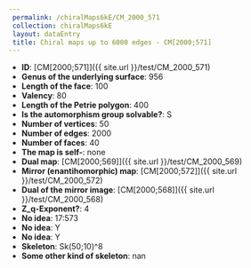 ```yaml
--- 
 permalink: /chiralMaps6kE/CM_2000_571 
 collection: chiralMaps6kE
 layout: dataEntry
 title: Chiral maps up to 6000 edges - CM[2000;571]
---
```


- **ID**: [CM[2000;571]]({{ site.url }}/test/CM_2000_571)
- **Genus of the underlying surface**: 956
- **Length of the face**: 100
- **Valency**: 80
- **Length of the Petrie polygon**: 400
- **Is the automorphism group solvable?**: S
- **Number of vertices**: 50
- **Number of edges**: 2000
- **Number of faces**: 40
- **The map is self-**: none
- **Dual map**: [CM[2000;569]]({{ site.url }}/test/CM_2000_569)
- **Mirror (enantihomorphic) map**: [CM[2000;572]]({{ site.url }}/test/CM_2000_572)
- **Dual of the mirror image**: [CM[2000;568]]({{ site.url }}/test/CM_2000_568)
- **Z_q-Exponent?**: 4
- **No idea**:  17:573
- **No idea**: Y
- **No idea**: Y
- **Skeleton**: Sk(50;10)^8
- **Some other kind of skeleton**: nan
